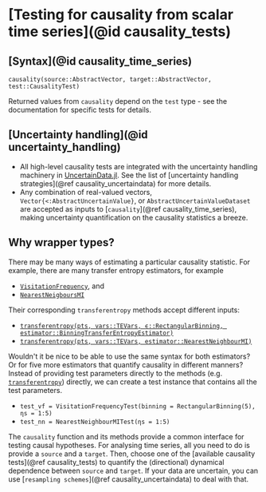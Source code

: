 
# [Testing for causality from scalar time series](@id causality_tests)

## [Syntax](@id causality_time_series)

```@docs
causality(source::AbstractVector, target::AbstractVector, test::CausalityTest)
```

Returned values from `causality` depend on the `test` type - see the documentation
for specific tests for details.

## [Uncertainty handling](@id uncertainty_handling)

- All high-level causality tests are integrated with the uncertainty handling 
    machinery in [UncertainData.jl](https://github.com/kahaaga/UncertainData.jl). See the list of 
    [uncertainty handling strategies](@ref causality_uncertaindata) for more details.
- Any combination of real-valued vectors, `Vector{<:AbstractUncertainValue}`, 
    or `AbstractUncertainValueDataset` are accepted as inputs to 
    [`causality`](@ref causality_time_series), making uncertainty quantification on 
    the causality statistics a breeze.

## Why wrapper types?

There may be many ways of estimating a particular causality statistic. For example, 
there are many  transfer entropy estimators, for example 

- [`VisitationFrequency`](@ref), and
- [`NearestNeigboursMI`](@ref)

Their corresponding  `transferentropy` methods accept different inputs:

- [`transferentropy(pts, vars::TEVars, ϵ::RectangularBinning, estimator::BinningTransferEntropyEstimator)`](@ref)
- [`transferentropy(pts, vars::TEVars, estimator::NearestNeighbourMI)`](@ref)

Wouldn't it be nice to be able to use the same syntax for both estimators? Or for five more estimators 
that quantify causality in different manners? Instead of 
providing test parameters directly to the methods (e.g. [`transferentropy`](@ref)) directly, 
we can create a test instance that contains all the test parameters.

- `test_vf = VisitationFrequencyTest(binning = RectangularBinning(5), ηs = 1:5)`
- `test_nn = NearestNeighbourMITest(ηs = 1:5)`

The `causality` function and its methods provide a common interface for testing causal hypotheses.
For analysing time series, all you need to do is provide a `source` and a `target`. Then, choose 
one of the [available causality tests](@ref causality_tests) to quantify the (directional)
dynamical dependence between `source` and `target`. If your data are uncertain, you can 
use [`resampling schemes`](@ref causality_uncertaindata) to deal with that.

